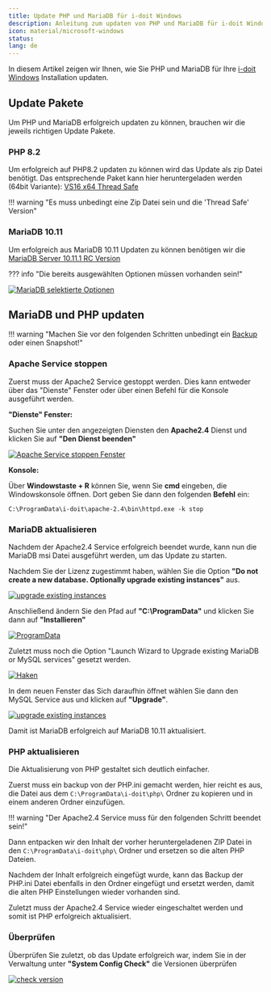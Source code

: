```yaml
---
title: Update PHP und MariaDB für i-doit Windows
description: Anleitung zum updaten von PHP und MariaDB für i-doit Windows Installationen
icon: material/microsoft-windows
status:
lang: de
---
```


In diesem Artikel zeigen wir Ihnen, wie Sie PHP und MariaDB für Ihre [i-doit Windows](../installation/manuelle-installation/microsoft-windows-server/index.md) Installation updaten.

## Update Pakete

Um PHP und MariaDB erfolgreich updaten zu können, brauchen wir die jeweils richtigen Update Pakete.

### PHP 8.2

Um erfolgreich auf PHP8.2 updaten zu können wird das Update als zip Datei benötigt.
Das entsprechende Paket kann hier heruntergeladen werden (64bit Variante): [VS16 x64 Thread Safe](https://windows.php.net/download/)

!!! warning "Es muss unbedingt eine Zip Datei sein und die 'Thread Safe' Version"

### MariaDB 10.11

Um erfolgreich aus MariaDB 10.11 Updaten zu können benötigen wir die [MariaDB Server 10.11.1 RC Version](https://mariadb.org/download/?t=mariadb&o=true&p=mariadb&r=10.11.1&os=windows&cpu=x86_64&pkg=msi&mirror=archive)

??? info "Die bereits ausgewählten Optionen müssen vorhanden sein!"

[![MariaDB selektierte Optionen](../assets/images/de/upgrades-und-umzuege/php-mariadb-update/1-pum.png)](../assets/images/de/upgrades-und-umzuege/php-mariadb-update/1-pum.png)

## MariaDB und PHP updaten

!!! warning "Machen Sie vor den folgenden Schritten unbedingt ein [Backup](../wartung-und-betrieb/daten-sichern-und-wiederherstellen/index.md) oder einen Snapshot!"

### Apache Service stoppen

Zuerst muss der Apache2 Service gestoppt werden. Dies kann entweder über das "Dienste" Fenster oder über einen Befehl für die Konsole ausgeführt werden.

**"Dienste" Fenster:**

Suchen Sie unter den angezeigten Diensten den **Apache2.4** Dienst und klicken Sie auf **"Den Dienst beenden"**

[![Apache Service stoppen Fenster](../assets/images/de/upgrades-und-umzuege/php-mariadb-update/2-pum.png)](../assets/images/de/upgrades-und-umzuege/php-mariadb-update/2-pum.png)

**Konsole:**

Über **Windowstaste + R** können Sie, wenn Sie **cmd** eingeben, die Windowskonsole öffnen.
Dort geben Sie dann den folgenden **Befehl** ein:

```winbatch
C:\ProgramData\i-doit\apache-2.4\bin\httpd.exe -k stop
```

### MariaDB aktualisieren

Nachdem der Apache2.4 Service erfolgreich beendet wurde, kann nun die MariaDB msi Datei ausgeführt werden, um das Update zu starten.

Nachdem Sie der Lizenz zugestimmt haben, wählen Sie die Option **"Do not create a new database. Optionally upgrade existing instances"** aus.

[![upgrade existing instances](../assets/images/de/upgrades-und-umzuege/php-mariadb-update/3-pum.png)](../assets/images/de/upgrades-und-umzuege/php-mariadb-update/3-pum.png)

Anschließend ändern Sie den Pfad auf **"C:\ProgramData\"** und klicken Sie dann auf **"Installieren"**

[![ProgramData](../assets/images/de/upgrades-und-umzuege/php-mariadb-update/4-pum.png)](../assets/images/de/upgrades-und-umzuege/php-mariadb-update/4-pum.png)

Zuletzt muss noch die Option "Launch Wizard to Upgrade existing MariaDB or MySQL services" gesetzt werden.

[![Haken](../assets/images/de/upgrades-und-umzuege/php-mariadb-update/5-pum.png)](../assets/images/de/upgrades-und-umzuege/php-mariadb-update/5-pum.png)

In dem neuen Fenster das Sich daraufhin öffnet wählen Sie dann den MySQL Service aus und klicken auf **"Upgrade"**.

[![upgrade existing instances](../assets/images/de/upgrades-und-umzuege/php-mariadb-update/6-pum.png)](../assets/images/de/upgrades-und-umzuege/php-mariadb-update/6-pum.png)

Damit ist MariaDB erfolgreich auf MariaDB 10.11 aktualisiert.

### PHP aktualisieren

Die Aktualisierung von PHP gestaltet sich deutlich einfacher.

Zuerst muss ein backup von der PHP.ini gemacht werden, hier reicht es aus, die Datei aus dem `C:\ProgramData\i-doit\php\` Ordner zu kopieren und in einem anderen Ordner einzufügen.

!!! warning "Der Apache2.4 Service muss für den folgenden Schritt beendet sein!"

Dann entpacken wir den Inhalt der vorher heruntergeladenen ZIP Datei in den `C:\ProgramData\i-doit\php\` Ordner und ersetzen so die alten PHP Dateien.

Nachdem der Inhalt erfolgreich eingefügt wurde, kann das Backup der PHP.ini Datei ebenfalls in den Ordner eingefügt und ersetzt werden, damit die alten PHP Einstellungen wieder vorhanden sind.

Zuletzt muss der Apache2.4 Service wieder eingeschaltet werden und somit ist PHP erfolgreich aktualisiert.

### Überprüfen

Überprüfen Sie zuletzt, ob das Update erfolgreich war, indem Sie in der Verwaltung unter **"System Config Check"** die Versionen überprüfen

[![check version](../assets/images/de/upgrades-und-umzuege/php-mariadb-update/7-pum.png)](../assets/images/de/upgrades-und-umzuege/php-mariadb-update/7-pum.png)
